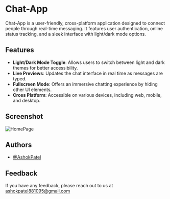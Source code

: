 # Chat-App

Chat-App is a user-friendly, cross-platform application designed to connect people through real-time messaging. It features user authentication, online status tracking, and a sleek interface with light/dark mode options.

## Features

- **Light/Dark Mode Toggle**: Allows users to switch between light and dark themes for better accessibility.
- **Live Previews**: Updates the chat interface in real time as messages are typed.
- **Fullscreen Mode**: Offers an immersive chatting experience by hiding other UI elements.
- **Cross Platform**: Accessible on various devices, including web, mobile, and desktop.

## Screenshot

![HomePage](https://res.cloudinary.com/ddtcgllvy/image/upload/v1736843682/chat-app_ebvndf.png)

## Authors

- [@AshokPatel](https://github.com/Ashokpatel8090)

## Feedback

If you have any feedback, please reach out to us at ashokpatel881095@gmail.com
